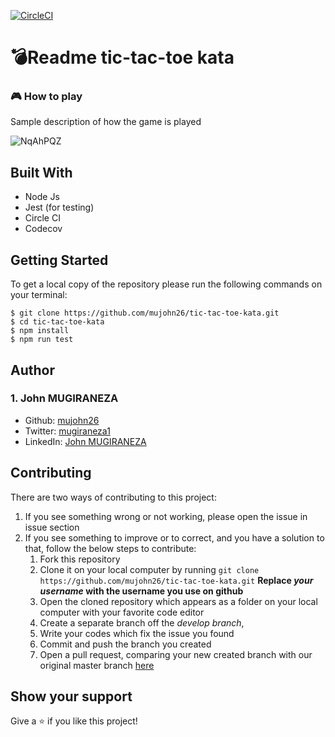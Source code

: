 [![CircleCI](https://circleci.com/gh/mujohn26/tic-tac-toe-kata.svg?style=shield&circle-token=ce750d81316cc7e8c80f3654efb44eb69adb0315)](https://circleci.com/gh/mujohn26/tic-tac-toe-kata/?branch=main)
# :bomb:Readme tic-tac-toe kata

### :video_game: How to play
Sample description of how the game is played

![NqAhPQZ](https://user-images.githubusercontent.com/52497006/117633025-eec75000-b17d-11eb-8b47-a17600c10317.gif)

## Built With
- Node Js
- Jest (for testing)
- Circle CI
- Codecov 

## Getting Started
To get a local copy of the repository please run the following commands on your terminal:
```
$ git clone https://github.com/mujohn26/tic-tac-toe-kata.git
$ cd tic-tac-toe-kata
$ npm install
$ npm run test
```

## Author

### 1. John MUGIRANEZA
* Github: [mujohn26](https://github.com/mujohn26)
* Twitter: [mugiraneza1](https://twitter.com/mugiraneza1)
* LinkedIn: [John MUGIRANEZA](https://www.linkedin.com/in/john-mugiraneza/)

## Contributing
There are two ways of contributing to this project:

1. If you see something wrong or not working, please open the issue in issue section
2. If you see something to improve or to correct, and you have a solution to that, follow the below steps to contribute:
    1. Fork this repository
    2. Clone it on your local computer by running `git clone https://github.com/mujohn26/tic-tac-toe-kata.git` __Replace *your username* with the username you use on github__
    3. Open the cloned repository which appears as a folder on your local computer with your favorite code editor
    4. Create a separate branch off the *develop branch*,
    5. Write your codes which fix the issue you found
    6. Commit and push the branch you created
    7. Open a pull request, comparing your new created branch with our original master branch [here](https://github.com/mujohn26/tic-tac-toe-kata/pulls)

## Show your support

Give a ⭐️ if you like this project!